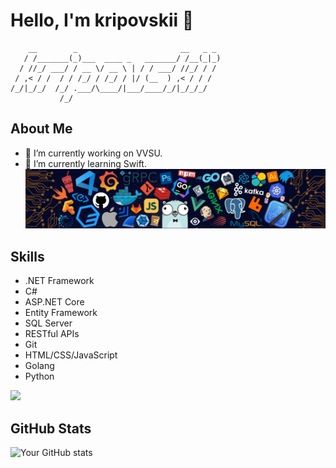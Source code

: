 # Hello, I'm kripovskii 👋
```  
    __        _                       __   _ _ 
   / /_______(_)___  ____ _   _______/ /__(_|_)
  / //_/ ___/ / __ \/ __ \ | / / ___/ //_/ / / 
 / ,< / /  / / /_/ / /_/ / |/ (__  ) ,< / / /  
/_/|_/_/  /_/ .___/\____/|___/____/_/|_/_/_/   
           /_/                        
```         
## About Me
- 🔭 I’m currently working on VVSU.
- 🌱 I’m currently learning Swift.
![alt text](image.png)
## Skills
- .NET Framework
- C#
- ASP.NET Core
- Entity Framework
- SQL Server
- RESTful APIs
- Git
- HTML/CSS/JavaScript
- Golang
- Python

[![](https://skillicons.dev/icons?i=git,kubernetes,docker,cs,py,bash,dotnet,go,js,windows)](https://skillicons.dev)

## GitHub Stats
![Your GitHub stats](https://github-readme-stats.vercel.app/api?username=your-username&show_icons=true&theme=radical)

